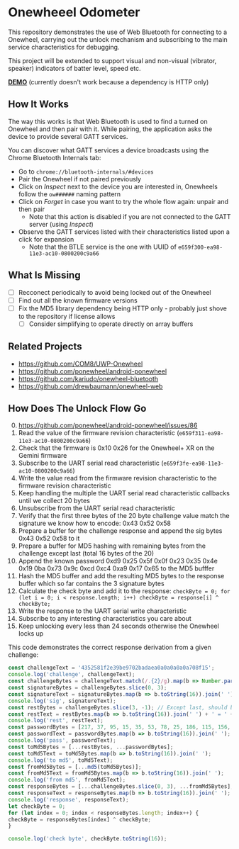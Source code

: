 # Onewheeel Odometer

This repository demonstrates the use of Web Bluetooth for connecting to a Onewheel,
carrying out the unlock mechanism and subscribing to the main service characteristics for debugging.

This project will be extended to support visual and non-visual (vibrator, speaker)
indicators of batter level, speed etc.

[**DEMO**](https://tomashubelbauer.github.io/onewheel-web-bluetooth) (currently doesn't work because a dependency is HTTP only)

## How It Works

The way this works is that Web Bluetooth is used to find a turned on Onewheel and then pair with it.
While pairing, the application asks the device to provide several GATT services.

You can discover what GATT services a device broadcasts using the Chrome Bluetooth Internals tab:

- Go to `chrome://bluetooth-internals/#devices`
- Pair the Onewheel if not paired previously
- Click on *Inspect* next to the device you are interested in, Onewheels follow the `ow######` naming pattern
- Click on *Forget* in case you want to try the whole flow again: unpair and then pair
  - Note that this action is disabled if you are not connected to the GATT server (using *Inspect*)
- Observe the GATT services listed with their characteristics listed upon a click for expansion
  - Note that the BTLE service is the one with UUID of `e659f300-ea98-11e3-ac10-0800200c9a66`

## What Is Missing

- [ ] Recconect periodically to avoid being locked out of the Onewheel
- [ ] Find out all the known firmware versions
- [ ] Fix the MD5 library dependency being HTTP only - probably just shove to the repository if license allows
  - [ ] Consider simplifying to operate directly on array buffers

## Related Projects

- https://github.com/COM8/UWP-Onewheel
- https://github.com/ponewheel/android-ponewheel
- https://github.com/kariudo/onewheel-bluetooth
- https://github.com/drewbaumann/onewheel-web

## How Does The Unlock Flow Go

0. https://github.com/ponewheel/android-ponewheel/issues/86
1. Read the value of the firmware revision characteristic (`e659f311-ea98-11e3-ac10-0800200c9a66`)
2. Check that the firmware is 0x10 0x26 for the Onewheel+ XR on the Gemini firmware
3. Subscribe to the UART serial read characteristic (`e659f3fe-ea98-11e3-ac10-0800200c9a66`)
4. Write the value read from the firmware revision characteristic to the firmware revision characteristic
5. Keep handling the multiple the UART serial read characteristic callbacks until we collect 20 bytes
6. Unsubscribe from the UART serial read characteristic
7. Verify that the first three bytes of the 20 byte challenge value match the signature we know how to encode: 0x43 0x52 0x58
8. Prepare a buffer for the challenge response and append the sig bytes 0x43 0x52 0x58 to it
9. Prepare a buffer for MD5 hashing with remaining bytes from the challenge except last (total 16 bytes of the 20)
10. Append the known password 0xd9 0x25 0x5f 0x0f 0x23 0x35 0x4e 0x19 0ba 0x73 0x9c 0xcd 0xc4 0xa9 0x17 0x65 to the MD5 bufffer
11. Hash the MD5 buffer and add the resulting MD5 bytes to the response buffer which so far contains the 3 signature bytes
12. Calculate the check byte and add it to the response: `checkByte = 0; for (let i = 0; i < response.length; i++) checkByte = response[i] ^ checkByte;`
13. Write the response to the UART serial write characteristic
14. Subscribe to any interesting characteristics you care about
15. Keep unlocking every less than 24 seconds otherwise the Onewheel locks up

This code demonstrates the correct response derivation from a given challenge:

```js
const challengeText = '4352581f2e39be9702badaea0a0a0a0a0a708f15';
console.log('challenge', challengeText);
const challengeBytes = challengeText.match(/.{2}/g).map(b => Number.parseInt(b, 16));
const signatureBytes = challengeBytes.slice(0, 3);
const signatureText = signatureBytes.map(b => b.toString(16)).join(' ');
console.log('sig', signatureText);
const restBytes = challengeBytes.slice(3, -1); // Except last, should be 16
const restText = restBytes.map(b => b.toString(16)).join(' ') + ' = ' + restBytes.length;
console.log('rest', restText);
const passwordBytes = [217, 37, 95, 15, 35, 53, 78, 25, 186, 115, 156, 205, 196, 169, 23, 101];
const passwordText = passwordBytes.map(b => b.toString(16)).join(' ');
console.log('pass', passwordText);
const toMd5Bytes = [...restBytes, ...passwordBytes];
const toMd5Text = toMd5Bytes.map(b => b.toString(16)).join(' ');
console.log('to md5', toMd5Text);
const fromMd5Bytes = [...md5(toMd5Bytes)];
const fromMd5Text = fromMd5Bytes.map(b => b.toString(16)).join(' ');
console.log('from md5', fromMd5Text);
const responseBytes = [...challengeBytes.slice(0, 3), ...fromMd5Bytes];
const responseText = responseBytes.map(b => b.toString(16)).join(' ');
console.log('response', responseText);
let checkByte = 0;
for (let index = 0; index < responseBytes.length; index++) {
checkByte = responseBytes[index] ^ checkByte;
}

console.log('check byte', checkByte.toString(16));
```
